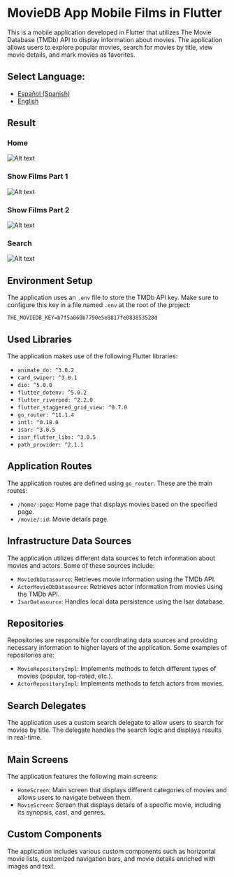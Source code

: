 
# MovieDB App Mobile Films in Flutter
This is a mobile application developed in Flutter that utilizes The Movie Database (TMDb) API to display information about movies. The application allows users to explore popular movies, search for movies by title, view movie details, and mark movies as favorites. 

## **Select Language:**
- [Español (Spanish)](README-es.md)
- [English](README.md)

## Result
### Home
![Alt text](docs/home.png) 
### Show Films Part 1 
![Alt text](docs/show.png) 
### Show Films Part 2
![Alt text](docs/show1.png) 
### Search 
![Alt text](docs/search.png) 


## Environment Setup

The application uses an `.env` file to store the TMDb API key. Make sure to configure this key in a file named `.env` at the root of the project:

```
THE_MOVIEDB_KEY=b7f5a860b7790e5e8817fe083853528d
```

## Used Libraries

The application makes use of the following Flutter libraries:

- `animate_do: ^3.0.2`
- `card_swiper: ^3.0.1`
- `dio: ^5.0.0`
- `flutter_dotenv: ^5.0.2`
- `flutter_riverpod: ^2.2.0`
- `flutter_staggered_grid_view: ^0.7.0`
- `go_router: ^11.1.4`
- `intl: ^0.18.0`
- `isar: ^3.0.5`
- `isar_flutter_libs: ^3.0.5`
- `path_provider: ^2.1.1`

## Application Routes

The application routes are defined using `go_router`. These are the main routes:

- `/home/:page`: Home page that displays movies based on the specified page.
- `/movie/:id`: Movie details page.

## Infrastructure Data Sources

The application utilizes different data sources to fetch information about movies and actors. Some of these sources include:

- `MoviedbDatasource`: Retrieves movie information using the TMDb API.
- `ActorMovieDbDatasource`: Retrieves actor information from movies using the TMDb API.
- `IsarDatasource`: Handles local data persistence using the Isar database.

## Repositories

Repositories are responsible for coordinating data sources and providing necessary information to higher layers of the application. Some examples of repositories are:

- `MovieRepositoryImpl`: Implements methods to fetch different types of movies (popular, top-rated, etc.).
- `ActorRepositoryImpl`: Implements methods to fetch actors from movies.

## Search Delegates

The application uses a custom search delegate to allow users to search for movies by title. The delegate handles the search logic and displays results in real-time.

## Main Screens

The application features the following main screens:

- `HomeScreen`: Main screen that displays different categories of movies and allows users to navigate between them.
- `MovieScreen`: Screen that displays details of a specific movie, including its synopsis, cast, and genres.

## Custom Components

The application includes various custom components such as horizontal movie lists, customized navigation bars, and movie details enriched with images and text.